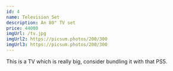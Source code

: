 ```yaml
---
id: 4
name: Television Set
description: An 80" TV set
price: 44000
imgUrl: /tv.jpg
imgUrl2: https://picsum.photos/200/300
imgUrl3: https://picsum.photos/200/300
---
```


This is a TV which is really big, consider bundling it with that PS5.